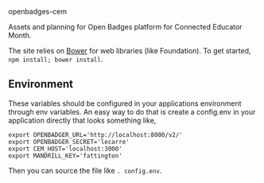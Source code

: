 openbadges-cem

Assets and planning for Open Badges platform for Connected Educator Month.

The site relies on [Bower](http://bower.io) for web libraries (like Foundation). To get started, `npm install; bower install`.

## Environment

These variables should be configured in your applications environment through env variables. An easy way to do that is create a config.env in your application directly that looks something like,

```
export OPENBADGER_URL='http://localhost:8000/v2/'
export OPENBADGER_SECRET='lecarre'
export CEM_HOST='localhost:3000'
export MANDRILL_KEY='fattington'
```

Then you can source the file like `. config.env`.